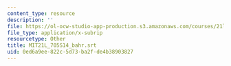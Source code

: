 ```yaml
---
content_type: resource
description: ''
file: https://ol-ocw-studio-app-production.s3.amazonaws.com/courses/21l-705-major-authors-old-english-and-beowulf-spring-2014/0ed6a9ee822c5d73ba2fde4b38903827_MIT21L_705S14_bahr.vtt
file_type: application/x-subrip
resourcetype: Other
title: MIT21L_705S14_bahr.srt
uid: 0ed6a9ee-822c-5d73-ba2f-de4b38903827
---
```

